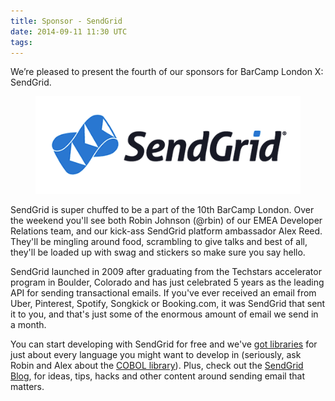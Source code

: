 ```yaml
---
title: Sponsor - SendGrid
date: 2014-09-11 11:30 UTC
tags:
---
```


We’re pleased to present the fourth of our sponsors for BarCamp London X: SendGrid.

<figure class="logo"><img src="/images/sponsors/sendgrid.png"></figure>

SendGrid is super chuffed to be a part of the 10th BarCamp London. Over the weekend you'll see both Robin Johnson (@rbin) of our EMEA Developer Relations team, and our kick-ass SendGrid platform ambassador Alex Reed. They'll be mingling around food, scrambling to give talks and best of all, they'll be loaded up with swag and stickers so make sure you say hello.

SendGrid launched in 2009 after graduating from the Techstars accelerator program in Boulder, Colorado and has just celebrated 5 years as the leading API for sending transactional emails. If you've ever received an email from Uber, Pinterest, Spotify, Songkick or Booking.com, it was SendGrid that sent it to you, and that's just some of the enormous amount of email we send in a month.


You can start developing with SendGrid for free and we've [got libraries](http://github.com/sendgrid) for just about every language you might want to develop in (seriously, ask Robin and Alex about the [COBOL library](https://github.com/sendgrid/sendgrid-cobol)). Plus, check out the [SendGrid Blog](http://sendgrid.com/blog), for ideas, tips, hacks and other content around sending email that matters.
